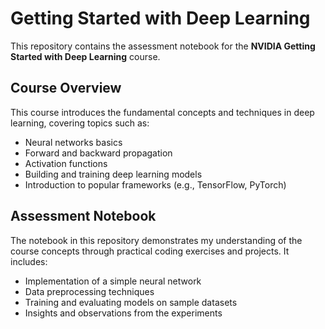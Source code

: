 # Getting Started with Deep Learning  

This repository contains the assessment notebook for the **NVIDIA Getting Started with Deep Learning** course.  

## Course Overview  

This course introduces the fundamental concepts and techniques in deep learning, covering topics such as:  

- Neural networks basics  
- Forward and backward propagation  
- Activation functions  
- Building and training deep learning models  
- Introduction to popular frameworks (e.g., TensorFlow, PyTorch)  

## Assessment Notebook  

The notebook in this repository demonstrates my understanding of the course concepts through practical coding exercises and projects. It includes:  

- Implementation of a simple neural network  
- Data preprocessing techniques  
- Training and evaluating models on sample datasets  
- Insights and observations from the experiments  
